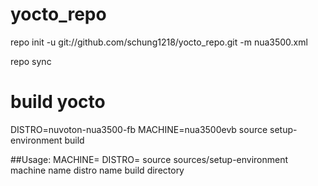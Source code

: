 # yocto_repo

repo init -u git://github.com/schung1218/yocto_repo.git -m nua3500.xml

repo sync

# build yocto

DISTRO=nuvoton-nua3500-fb MACHINE=nua3500evb source setup-environment build

##Usage:
	MACHINE=<machine> DISTRO=<distro> source sources/setup-environment <build-dir>
	<machine>    machine name
	<distro>     distro name
	<build-dir>  build directory
